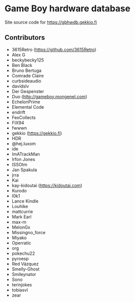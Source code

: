 <!--
SPDX-FileCopyrightText: 2017-2023 Joonas Javanainen <joonas.javanainen@gmail.com>

SPDX-License-Identifier: CC0-1.0
-->

# Game Boy hardware database

Site source code for https://gbhwdb.gekkio.fi

## Contributors

* 3615Retro (https://github.com/3615Retro)
* Alex G
* beckybecky125
* Ben Black
* Bruno Bertuga
* Comrade Claire
* curbsideaudio
* davidslv
* Der Gespenster
* Duo (http://gameboy.mongenel.com)
* EchelonPrime
* Elemental Code
* endrift
* FexCollects
* FIX94
* fwwwn
* gekkio (https://gekkio.fi)
* HDR
* @hej.luxom
* ide
* ImATrackMan
* Irfon Jones
* ISSOtm
* Jan Spakula
* jrra
* Kai
* kay-kidoutai (https://kidoutai.com)
* Kurodo
* l0k1
* Lance Kindle
* Louhike
* mattcurrie
* Mark Earl
* max-m
* MelonGx
* Missingno_force
* Miyako
* Operratic
* org
* pokechu22
* pyroesp
* Red Vázquez
* Smelly-Ghost
* Smileynator
* Sono
* terinjokes
* tobiasvl
* zear
